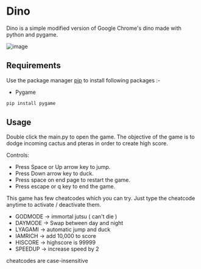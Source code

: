 # Dino

Dino is a simple modified version of Google Chrome's dino made with python and pygame.

![image](https://user-images.githubusercontent.com/72703981/141836438-33d580ca-6f50-418d-bccb-c9b8bd7dae66.png)


## Requirements

Use the package manager [pip](https://pip.pypa.io/en/stable/) to install following packages :-
* Pygame

```bash
pip install pygame
```

## Usage

Double click the main.py to open the game. The objective of the game is to dodge incoming cactus and pteras in order to create high score.

Controls:
* Press Space or Up arrow key to jump.
* Press Down arrow key to duck.
* Press space on end page to restart the game.
* Press escape or q key to end the game.

This game has few cheatcodes which you can try. Just type the cheatcode anytime to activate / deactivate them.

* GODMODE -> immortal jutsu ( can't die )
* DAYMODE -> Swap between day and night
* LYAGAMI -> automatic jump and duck
* IAMRICH -> add 10,000 to score
* HISCORE -> highscore is 99999
* SPEEDUP -> increase speed by 2

cheatcodes are case-insensitive
